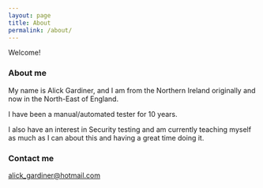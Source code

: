 ```yaml
---
layout: page
title: About
permalink: /about/
---
```


Welcome!

### About me

My name is Alick Gardiner, and I am from the Northern Ireland originally and now in the North-East of England.

I have been a manual/automated tester for 10 years.

I also have an interest in Security testing and am currently teaching myself as much as I can about this and having a great time doing it.

### Contact me

[alick_gardiner@hotmail.com](mailto:alick_gardiner@hotmail.com)
